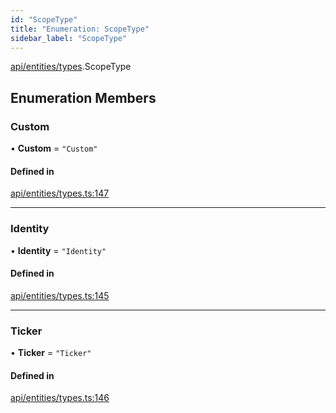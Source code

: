 ```yaml
---
id: "ScopeType"
title: "Enumeration: ScopeType"
sidebar_label: "ScopeType"
---
```


[api/entities/types](../../../../../modules/API/Entities/Types/Types.md).ScopeType

## Enumeration Members

### Custom

• **Custom** = ``"Custom"``

#### Defined in

[api/entities/types.ts:147](https://github.com/PolymeshAssociation/polymesh-sdk/blob/88db4a911/src/api/entities/types.ts#L147)

___

### Identity

• **Identity** = ``"Identity"``

#### Defined in

[api/entities/types.ts:145](https://github.com/PolymeshAssociation/polymesh-sdk/blob/88db4a911/src/api/entities/types.ts#L145)

___

### Ticker

• **Ticker** = ``"Ticker"``

#### Defined in

[api/entities/types.ts:146](https://github.com/PolymeshAssociation/polymesh-sdk/blob/88db4a911/src/api/entities/types.ts#L146)
